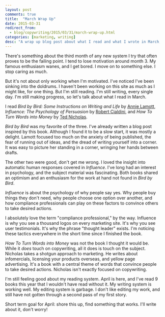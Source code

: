 ```yaml
---
layout: post
comments: true
title:  "March Wrap Up"
date: 2015-03-31
redirect_from:
  - blog/copywriting/2015/03/31/march-wrap-up.html
categories: [marketing, writing]
desc: "A wrap up blog post about what I read and what I wrote in March, 2015."
---
```


There's something about the third month of any new system I try that often proves to be the failing point. I tend to lose motivation around month 3. My famous enthusiasm wanes, and I get bored. I move on to something else. I stop caring as much.

But it's not about only working when I'm motivated. I've noticed I've been sinking into the doldrums. I haven't been working on this site as much as I might like, for one thing. But I'm still reading. I'm still writing, every single day. I'm still making progress, so let's talk about what I read in March.

I read *Bird by Bird: Some Instructions on Writing and Life* by [Annie Lamott](https://twitter.com/annelamott), *Influence: The Psychology of Persuasion* by [Robert Cialdini](http://www.influenceatwork.com/), and *How To Turn Words into Money* by [Ted Nicholas](http://www.tednicholas.com/).

*Bird by Bird* was my favorite of the three. I've already written a blog post inspired by this book. Although I found it to be a slow start, it was mostly a delight. Lamott focused too much on the anxiety of being published, the fear of running out of ideas, and the dread of writing yourself into a corner. It was easy to picture her standing in a corner, wringing her hands between drafts.

The other two were good, don't get me wrong. I loved the insight into automatic human responses covered in *Influence*. I've long had an interest in psychology, and the subject material was fascinating. Both books shared an optimism and an enthusiasm for the work at hand not found in *Bird by Bird*.

*Influence* is about the psychology of why people say yes. Why people buy things they don't need, why people choose one option over another, and how compliance professionals can play on these factors to convince others to take desired actions.

I absolutely love the term "compliance professional," by the way. Influence is why you see a thousand logos on every marketing site. It's why you see user testimonials. It's why the phrase "thought leader" exists. I'm noticing these tactics everywhere in the short time since I finished the book.

*How To Turn Words into Money* was not the book I thought it would be. While it *does* touch on copywriting, all it does is touch on the subject. Nicholas takes a shotgun approach to marketing. He writes about infomercials, licensing your products overseas, and yellow page advertising. It's a book with a central theme of words that convince people to take desired actions. Nicholas isn't exactly focused on copywriting.

I'm still feeling good about my reading system. April is here, and I've read 9 books this year that I wouldn't have read without it. My writing system is working well. My editing system is garbage. I don't like editing my work, and still have not gotten through a second pass of my first story.

Short term goal for April: shore this up, find something that works. I'll write about it, don't worry!